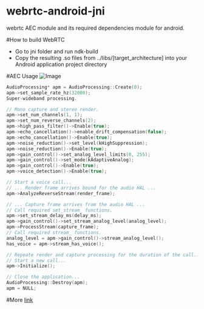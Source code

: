 # webrtc-android-jni
webrtc AEC module and its required dependencies module for android.

#How to build WebRTC
* Go to jni folder and run ndk-build
* Copy the resulting .so files from ../libs/[target_architecture] into your Android application project directory

#AEC Usage
![Image](https://github.com/ThePacific/webrtc-android-jni/blob/master/art/usage.png)  
```c++
AudioProcessing* apm = AudioProcessing::Create(0);
apm->set_sample_rate_hz(32000);
Super-wideband processing.

// Mono capture and stereo render.
apm->set_num_channels(1, 1);
apm->set_num_reverse_channels(2);
apm->high_pass_filter()->Enable(true);
apm->echo_cancellation()->enable_drift_compensation(false);
apm->echo_cancellation()->Enable(true);
apm->noise_reduction()->set_level(kHighSuppression);
apm->noise_reduction()->Enable(true);
apm->gain_control()->set_analog_level_limits(0, 255);
apm->gain_control()->set_mode(kAdaptiveAnalog);
apm->gain_control()->Enable(true);
apm->voice_detection()->Enable(true);

// Start a voice call...
// ... Render frame arrives bound for the audio HAL ...
apm->AnalyzeReverseStream(render_frame);

// ... Capture frame arrives from the audio HAL ...
// Call required set_stream_ functions.
apm->set_stream_delay_ms(delay_ms);
apm->gain_control()->set_stream_analog_level(analog_level);
apm->ProcessStream(capture_frame);
// Call required stream_ functions.
analog_level = apm->gain_control()->stream_analog_level();
has_voice = apm->stream_has_voice();

// Repeate render and capture processing for the duration of the call...
// Start a new call...
apm->Initialize();

// Close the application...
AudioProcessing::Destroy(apm);
apm = NULL;
```
#More
[link](https://trac.pjsip.org/repos/ticket/1888)

